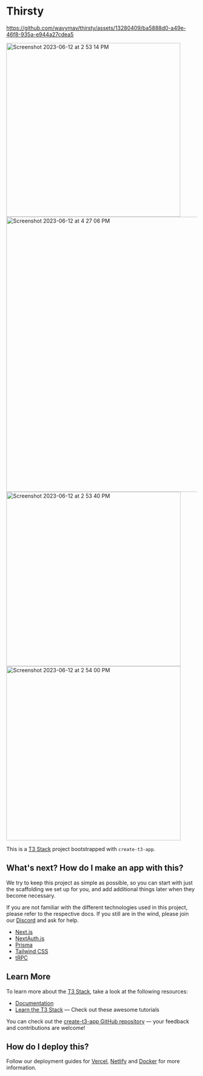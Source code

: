 # Thirsty

https://github.com/wavymav/thirsty/assets/13280409/ba5888d0-a49e-46f8-935a-e944a27cdea5



<img width="459" alt="Screenshot 2023-06-12 at 2 53 14 PM" src="https://github.com/wavymav/thirsty/assets/13280409/a237b6ad-7df5-4cc6-9456-739e489777a2">
<img width="726" alt="Screenshot 2023-06-12 at 4 27 06 PM" src="https://github.com/wavymav/thirsty/assets/13280409/f0be16a8-59f0-453b-b070-d463d93bf4f8">
<img width="460" alt="Screenshot 2023-06-12 at 2 53 40 PM" src="https://github.com/wavymav/thirsty/assets/13280409/cf0f985c-dd9e-4ce6-93fd-b9700a446528">
<img width="460" alt="Screenshot 2023-06-12 at 2 54 00 PM" src="https://github.com/wavymav/thirsty/assets/13280409/c4da72b4-ca6e-4b4e-b8c0-e146ec4a52ca">





This is a [T3 Stack](https://create.t3.gg/) project bootstrapped with `create-t3-app`.

## What's next? How do I make an app with this?

We try to keep this project as simple as possible, so you can start with just the scaffolding we set up for you, and add additional things later when they become necessary.

If you are not familiar with the different technologies used in this project, please refer to the respective docs. If you still are in the wind, please join our [Discord](https://t3.gg/discord) and ask for help.

- [Next.js](https://nextjs.org)
- [NextAuth.js](https://next-auth.js.org)
- [Prisma](https://prisma.io)
- [Tailwind CSS](https://tailwindcss.com)
- [tRPC](https://trpc.io)

## Learn More

To learn more about the [T3 Stack](https://create.t3.gg/), take a look at the following resources:

- [Documentation](https://create.t3.gg/)
- [Learn the T3 Stack](https://create.t3.gg/en/faq#what-learning-resources-are-currently-available) — Check out these awesome tutorials

You can check out the [create-t3-app GitHub repository](https://github.com/t3-oss/create-t3-app) — your feedback and contributions are welcome!

## How do I deploy this?

Follow our deployment guides for [Vercel](https://create.t3.gg/en/deployment/vercel), [Netlify](https://create.t3.gg/en/deployment/netlify) and [Docker](https://create.t3.gg/en/deployment/docker) for more information.
